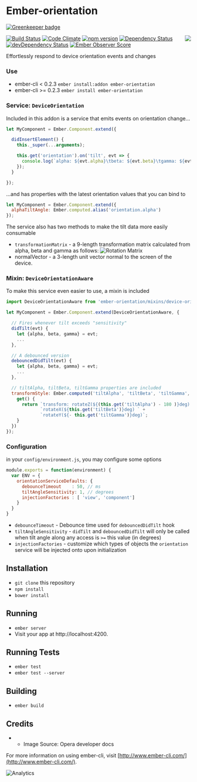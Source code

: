 # Ember-orientation 

[![Greenkeeper badge](https://badges.greenkeeper.io/mike-north/ember-orientation.svg)](https://greenkeeper.io/)

<img align="right" src="http://i60.tinypic.com/k1ri0z.jpg" />

[![Build Status](https://travis-ci.org/mike-north/ember-orientation.svg?branch=master)](https://travis-ci.org/mike-north/ember-orientation)
[![Code Climate](https://codeclimate.com/github/mike-north/ember-orientation/badges/gpa.svg)](https://codeclimate.com/github/mike-north/ember-orientation)
[![npm version](https://badge.fury.io/js/ember-orientation.svg)](http://badge.fury.io/js/ember-orientation)
[![Dependency Status](https://david-dm.org/mike-north/ember-orientation.svg)](https://david-dm.org/mike-north/ember-orientation)
[![devDependency Status](https://david-dm.org/mike-north/ember-orientation/dev-status.svg)](https://david-dm.org/mike-north/ember-orientation#info=devDependencies)
[![Ember Observer Score](http://emberobserver.com/badges/ember-orientation.svg)](http://emberobserver.com/addons/ember-orientation)


Effortlessly respond to device orientation events and changes 




### Use

* ember-cli < 0.2.3 `ember install:addon ember-orientation`
* ember-cli >= 0.2.3 `ember install ember-orientation`

### Service: `DeviceOrientation`

Included in this addon is a service that emits events on orientation change...

```js
let MyComponent = Ember.Component.extend({

  didInsertElement() {
    this._super(...arguments);

    this.get('orientation').on('tilt', evt => {
      console.log(`alpha: ${evt.alpha}\tbeta: ${evt.beta}\tgamma: ${evt.gamma}`);
    });
  }

});
```

...and has properties
with the latest orientation values that you can bind to

```js
let MyComponent = Ember.Component.extend({
  alphaTiltAngle: Ember.computed.alias('orientation.alpha')
});
```

The service also has two methods to make the tilt data more easily consumable

* `transformationMatrix` - a 9-length transformation matrix calculated from alpha, beta and gamma as follows:
![Rotation Matrix](https://dev.opera.com/articles/w3c-device-orientation-usage/equation13a.png)
* normalVector - a 3-length unit vector normal to the screen of the device.

### Mixin: `DeviceOrientationAware`

To make this service even easier to use, a mixin is included

```js
import DeviceOrientationAware from 'ember-orientation/mixins/device-orientation-aware';

let MyComponent = Ember.Component.extend(DeviceOrientationAware, {

  // Fires whenever tilt exceeds "sensitivity"
  didTilt(evt) {
    let {alpha, beta, gamma} = evt;
    ...
  },

  // A debounced version
  debouncedDidTilt(evt) {
    let {alpha, beta, gamma} = evt;
    ...
  },

  // tiltAlpha, tiltBeta, tiltGamma properties are included
  transformStyle: Ember.computed('tiltAlpha', 'tiltBeta', 'tiltGamma', {
    get() {
      return `transform: rotateZ(${(this.get('tiltAlpha') - 180 )}deg) ` +
             `rotateX(${this.get('tiltBeta')}deg) ` +
             `rotateY(${- this.get('tiltGamma')}deg)`;
    }
  })
});
```

### Configuration

in your `config/environment.js`, you may configure some options

```js
module.exports = function(environment) {
  var ENV = {
    orientationServiceDefaults: {
      debounceTimeout    : 50, // ms
      tiltAngleSensitivity: 1, // degrees
      injectionFactories : [ 'view', 'component']
    }
  }
}
```
* `debounceTimeout` - Debounce time used for `debouncedDidTilt` hook
* `tiltAngleSensitivity` - `didTilt` and `debouncedDidTilt` will only be called when tilt angle along any access is `>=` this value (in degrees)
* `injectionFactories` - customize which types of objects the `orientation` service will be injected onto upon initialization


## Installation

* `git clone` this repository
* `npm install`
* `bower install`

## Running

* `ember server`
* Visit your app at http://localhost:4200.

## Running Tests

* `ember test`
* `ember test --server`

## Building

* `ember build`

## Credits
  * * Image Source: Opera developer docs


For more information on using ember-cli, visit [http://www.ember-cli.com/](http://www.ember-cli.com/).

![Analytics](https://ga-beacon.appspot.com/UA-66610985-1/mike-north/ember-orientation/readme)

